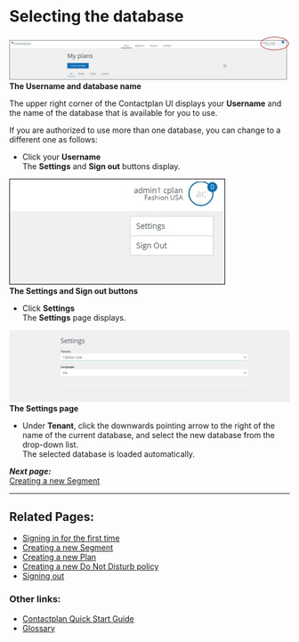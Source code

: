 # Selecting the database

![](UsernameCplanQAContactlabDev160530.jpg)  
**The Username and database name**  

The upper right corner of the Contactplan UI displays your **Username** and the name of the database that is available for you to use.  

If you are authorized to use more than one database, you can change to a different one as follows:  

- Click your **Username**  
  The **Settings** and **Sign out** buttons display.  

![](SettingsSignOutCplanQAContactlabDev160530.jpg)  
**The Settings and Sign out buttons**  

- Click **Settings**  
  The **Settings** page displays.  

![](SettingsCplanQAContactlabDev160530.jpg)  
**The Settings page**  

- Under **Tenant**, click the downwards pointing arrow to the right of the name of the current database, and select the new database from the drop-down list.  
  The selected database is loaded automatically.  

***Next page:***  
[Creating a new Segment](CreatingNewSegment.md)  

----------

## Related Pages:  

* [Signing in for the first time](FirstSignIn.md)  
* [Creating a new Segment](CreatingNewSegment.md)  
* [Creating a new Plan](CreatingNewPlan.md)  
* [Creating a new Do Not Disturb policy](CreatingNewDND.md)  
* [Signing out](SigningOut.md)  

### Other links:  

* [Contactplan Quick Start Guide](README.md)  
* [Glossary](Glossary.md)  